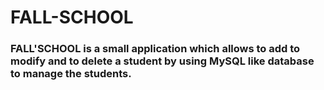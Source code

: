 # FALL-SCHOOL

### FALL'SCHOOL is a small application which allows to add to modify and to delete a student by using MySQL like database to manage the students.
